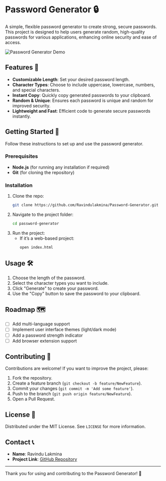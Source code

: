 # Password Generator 🔒

A simple, flexible password generator to create strong, secure passwords. This project is designed to help users generate random, high-quality passwords for various applications, enhancing online security and ease of access. 

![Password Generator Demo](https://res.cloudinary.com/dzdxnfmal/image/upload/v1731141355/my/nu04xdwgoywczvsmupea.gif)

## Features 🌟

- **Customizable Length**: Set your desired password length.
- **Character Types**: Choose to include uppercase, lowercase, numbers, and special characters.
- **Instant Copy**: Quickly copy generated passwords to your clipboard.
- **Random & Unique**: Ensures each password is unique and random for improved security.
- **Lightweight and Fast**: Efficient code to generate secure passwords instantly.

## Getting Started 🚀

Follow these instructions to set up and use the password generator.

### Prerequisites

- **Node.js** (for running any installation if required)
- **Git** (for cloning the repository)

### Installation

1. Clone the repo:
    ```bash
    git clone https://github.com/Ravindulakmina/Password-Generator.git
    ```
2. Navigate to the project folder:
    ```bash
    cd password-generator
    ```
3. Run the project:
   - If it’s a web-based project:
     ```bash
     open index.html
     ```
   <!-- - If using Node.js:
     ```bash
     node app.js
     ``` -->

## Usage 🛠️

1. Choose the length of the password.
2. Select the character types you want to include.
3. Click "Generate" to create your password.
4. Use the "Copy" button to save the password to your clipboard.

## Roadmap 🗺️

- [ ] Add multi-language support
- [ ] Implement user interface themes (light/dark mode)
- [ ] Add a password strength indicator
- [ ] Add browser extension support

## Contributing 🤝

Contributions are welcome! If you want to improve the project, please:
1. Fork the repository.
2. Create a feature branch (`git checkout -b feature/NewFeature`).
3. Commit your changes (`git commit -m 'Add some feature'`).
4. Push to the branch (`git push origin feature/NewFeature`).
5. Open a Pull Request.

## License 📜

Distributed under the MIT License. See `LICENSE` for more information.

## Contact 📞

- **Name**: Ravindu Lakmina
- **Project Link**: [GitHub Repository](https://github.com/Ravindulakmina/Password-Generator)

---

Thank you for using and contributing to the Password Generator! 🎉
